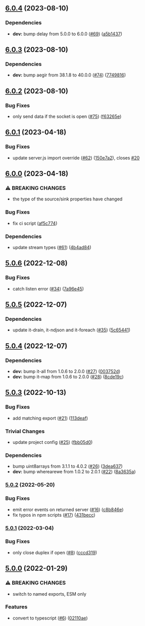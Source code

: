 ## [6.0.4](https://github.com/alanshaw/it-ws/compare/v6.0.3...v6.0.4) (2023-08-10)


### Dependencies

* **dev:** bump delay from 5.0.0 to 6.0.0 ([#69](https://github.com/alanshaw/it-ws/issues/69)) ([a5b1437](https://github.com/alanshaw/it-ws/commit/a5b14377053c2ba14a1c3611c989e9191920afda))

## [6.0.3](https://github.com/alanshaw/it-ws/compare/v6.0.2...v6.0.3) (2023-08-10)


### Dependencies

* **dev:** bump aegir from 38.1.8 to 40.0.0 ([#74](https://github.com/alanshaw/it-ws/issues/74)) ([7749816](https://github.com/alanshaw/it-ws/commit/774981645ff0491450068f5d0deb4f7b8d4fb887))

## [6.0.2](https://github.com/alanshaw/it-ws/compare/v6.0.1...v6.0.2) (2023-08-10)


### Bug Fixes

* only send data if the socket is open ([#75](https://github.com/alanshaw/it-ws/issues/75)) ([f63265e](https://github.com/alanshaw/it-ws/commit/f63265e17b8ee979fd2471b9cec0f8e98d0b5fd0))

## [6.0.1](https://github.com/alanshaw/it-ws/compare/v6.0.0...v6.0.1) (2023-04-18)


### Bug Fixes

* update server.js import override ([#62](https://github.com/alanshaw/it-ws/issues/62)) ([150e7a2](https://github.com/alanshaw/it-ws/commit/150e7a2e77f3206fc19521dc67d400f00b3d6483)), closes [#20](https://github.com/alanshaw/it-ws/issues/20)

## [6.0.0](https://github.com/alanshaw/it-ws/compare/v5.0.6...v6.0.0) (2023-04-18)


### ⚠ BREAKING CHANGES

* the type of the source/sink properties have changed

### Bug Fixes

* fix ci script ([af5c774](https://github.com/alanshaw/it-ws/commit/af5c7745f68912debcf04bb6a7214fac1b9834b5))


### Dependencies

* update stream types ([#61](https://github.com/alanshaw/it-ws/issues/61)) ([4b4ad84](https://github.com/alanshaw/it-ws/commit/4b4ad845f1e0615ff2cff603676c87578046bffe))

## [5.0.6](https://github.com/alanshaw/it-ws/compare/v5.0.5...v5.0.6) (2022-12-08)


### Bug Fixes

* catch listen error ([#34](https://github.com/alanshaw/it-ws/issues/34)) ([7a96e45](https://github.com/alanshaw/it-ws/commit/7a96e45ff0c15c51c8901c491e318b44e38226cf))

## [5.0.5](https://github.com/alanshaw/it-ws/compare/v5.0.4...v5.0.5) (2022-12-07)


### Dependencies

* update it-drain, it-ndjson and it-foreach ([#35](https://github.com/alanshaw/it-ws/issues/35)) ([5c65441](https://github.com/alanshaw/it-ws/commit/5c65441e2cd718b5338d9bc570091d4897e1e5e1))

## [5.0.4](https://github.com/alanshaw/it-ws/compare/v5.0.3...v5.0.4) (2022-12-07)


### Dependencies

* **dev:** bump it-all from 1.0.6 to 2.0.0 ([#27](https://github.com/alanshaw/it-ws/issues/27)) ([003752d](https://github.com/alanshaw/it-ws/commit/003752de90da52d27624f16d4d7f06d48f217539))
* **dev:** bump it-map from 1.0.6 to 2.0.0 ([#28](https://github.com/alanshaw/it-ws/issues/28)) ([8cde19c](https://github.com/alanshaw/it-ws/commit/8cde19c59342c39d325c80dc5c54fae469065d4a))

## [5.0.3](https://github.com/alanshaw/it-ws/compare/v5.0.2...v5.0.3) (2022-10-13)


### Bug Fixes

* add matching export ([#21](https://github.com/alanshaw/it-ws/issues/21)) ([113deaf](https://github.com/alanshaw/it-ws/commit/113deaf61121fc0330a7f559a3346cd54746bc07))


### Trivial Changes

* update project config ([#25](https://github.com/alanshaw/it-ws/issues/25)) ([fbb05d0](https://github.com/alanshaw/it-ws/commit/fbb05d0401c4ba021b82f6ec3940a191ffb84a2c))


### Dependencies

* bump uint8arrays from 3.1.1 to 4.0.2 ([#26](https://github.com/alanshaw/it-ws/issues/26)) ([3dea637](https://github.com/alanshaw/it-ws/commit/3dea637fde422091839b00093b9084ee63b0d25b))
* **dev:** bump wherearewe from 1.0.2 to 2.0.1 ([#22](https://github.com/alanshaw/it-ws/issues/22)) ([8a3635a](https://github.com/alanshaw/it-ws/commit/8a3635a5d229c23882a463b1db95a28a714db762))

### [5.0.2](https://github.com/alanshaw/it-ws/compare/v5.0.1...v5.0.2) (2022-05-20)


### Bug Fixes

* emit error events on returned server ([#16](https://github.com/alanshaw/it-ws/issues/16)) ([c8b846e](https://github.com/alanshaw/it-ws/commit/c8b846ee44a8321a0c080b039a05e975162c8db5))
* fix typos in npm scripts ([#17](https://github.com/alanshaw/it-ws/issues/17)) ([431becc](https://github.com/alanshaw/it-ws/commit/431becc2c9bc4d28df750e16db1d37241d21555d))

### [5.0.1](https://github.com/alanshaw/it-ws/compare/v5.0.0...v5.0.1) (2022-03-04)


### Bug Fixes

* only close duplex if open ([#8](https://github.com/alanshaw/it-ws/issues/8)) ([cccd319](https://github.com/alanshaw/it-ws/commit/cccd319cab6eca96ef6b26cba24fc423941d4f31))

## [5.0.0](https://github.com/alanshaw/it-ws/compare/v4.0.0...v5.0.0) (2022-01-29)


### ⚠ BREAKING CHANGES

* switch to named exports, ESM only

### Features

* convert to typescript ([#6](https://github.com/alanshaw/it-ws/issues/6)) ([02110ae](https://github.com/alanshaw/it-ws/commit/02110aea661b83cde311eb2ce28c8a3da5c0e2a0))
